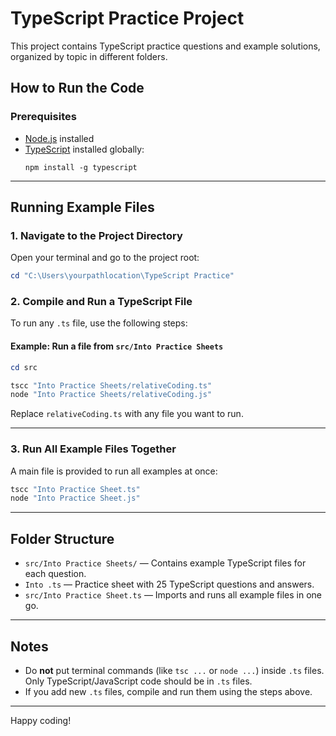 # TypeScript Practice Project

This project contains TypeScript practice questions and example solutions, organized by topic in different folders.

## How to Run the Code

### Prerequisites
- [Node.js](https://nodejs.org/) installed
- [TypeScript](https://www.typescriptlang.org/) installed globally:
  ```
  npm install -g typescript
  ```

---

## Running Example Files

### 1. Navigate to the Project Directory
Open your terminal and go to the project root:
```powershell
cd "C:\Users\yourpathlocation\TypeScript Practice"
```

### 2. Compile and Run a TypeScript File
To run any `.ts` file, use the following steps:

#### Example: Run a file from `src/Into Practice Sheets`
```powershell
cd src

tscc "Into Practice Sheets/relativeCoding.ts"
node "Into Practice Sheets/relativeCoding.js"
```

Replace `relativeCoding.ts` with any file you want to run.

---

### 3. Run All Example Files Together
A main file is provided to run all examples at once:

```powershell
tscc "Into Practice Sheet.ts"
node "Into Practice Sheet.js"
```

---

## Folder Structure
- `src/Into Practice Sheets/` — Contains example TypeScript files for each question.
- `Into .ts` — Practice sheet with 25 TypeScript questions and answers.
- `src/Into Practice Sheet.ts` — Imports and runs all example files in one go.

---

## Notes
- Do **not** put terminal commands (like `tsc ...` or `node ...`) inside `.ts` files. Only TypeScript/JavaScript code should be in `.ts` files.
- If you add new `.ts` files, compile and run them using the steps above.

---

Happy coding!
